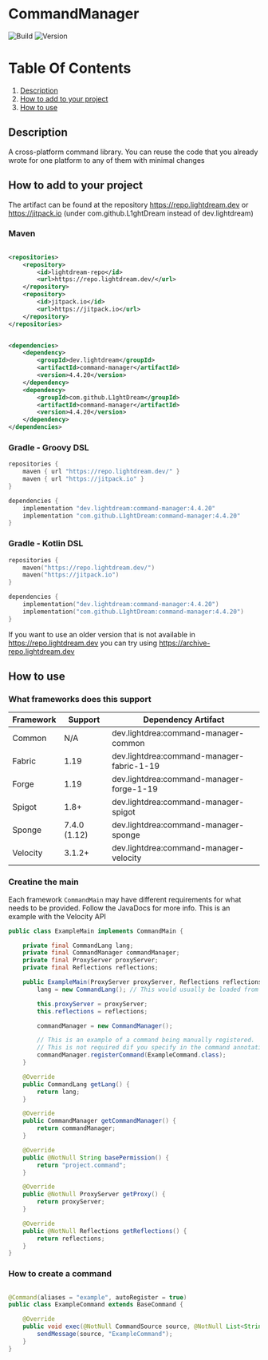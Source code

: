 # CommandManager

![Build](../../actions/workflows/build.yml/badge.svg)
![Version](https://img.shields.io/badge/Version-4.4.20-red.svg)

# Table Of Contents

1. [Description](#description)
2. [How to add to your project](#how-to-add-to-your-project)
3. [How to use](#how-to-use)

## Description

A cross-platform command library. You can reuse the code that you already wrote for one platform to any of them with
minimal changes

## How to add to your project

The artifact can be found at the repository https://repo.lightdream.dev or https://jitpack.io (under
com.github.L1ghtDream instead of dev.lightdream)

### Maven

```xml

<repositories>
    <repository>
        <id>lightdream-repo</id>
        <url>https://repo.lightdream.dev/</url>
    </repository>
    <repository>
        <id>jitpack.io</id>
        <url>https://jitpack.io</url>
    </repository>
</repositories>
```

```xml

<dependencies>
    <dependency>
        <groupId>dev.lightdream</groupId>
        <artifactId>command-manager</artifactId>
        <version>4.4.20</version>
    </dependency>
    <dependency>
        <groupId>com.github.L1ghtDream</groupId>
        <artifactId>command-manager</artifactId>
        <version>4.4.20</version>
    </dependency>
</dependencies>
```

### Gradle - Groovy DSL

```groovy
repositories {
    maven { url "https://repo.lightdream.dev/" }
    maven { url "https://jitpack.io" }
}

dependencies {
    implementation "dev.lightdream:command-manager:4.4.20"
    implementation "com.github.L1ghtDream:command-manager:4.4.20"
}
```

### Gradle - Kotlin DSL

```kotlin
repositories {
    maven("https://repo.lightdream.dev/")
    maven("https://jitpack.io")
}

dependencies {
    implementation("dev.lightdream:command-manager:4.4.20")
    implementation("com.github.L1ghtDream:command-manager:4.4.20")
}
```

If you want to use an older version that is not available in https://repo.lightdream.dev you can try
using https://archive-repo.lightdream.dev

## How to use

### What frameworks does this support

| Framework | Support      | Dependency Artifact                       | 
|-----------|--------------|-------------------------------------------|
| Common    | N/A          | dev.lightdrea:command-manager-common      |
| Fabric    | 1.19         | dev.lightdrea:command-manager-fabric-1-19 |
| Forge     | 1.19         | dev.lightdrea:command-manager-forge-1-19  |
| Spigot    | 1.8+         | dev.lightdrea:command-manager-spigot      |
| Sponge    | 7.4.0 (1.12) | dev.lightdrea:command-manager-sponge      |
| Velocity  | 3.1.2+       | dev.lightdrea:command-manager-velocity    |

### Creatine the main

Each framework `CommandMain` may have different requirements for what needs to be provided. Follow the JavaDocs for more
info.
This is an example with the Velocity API

```java
public class ExampleMain implements CommandMain {

    private final CommandLang lang;
    private final CommandManager commandManager;
    private final ProxyServer proxyServer;
    private final Reflections reflections;

    public ExampleMain(ProxyServer proxyServer, Reflections reflections) {
        lang = new CommandLang(); // This would usually be loaded from disk using a library like FileManager

        this.proxyServer = proxyServer;
        this.reflections = reflections;

        commandManager = new CommandManager();

        // This is an example of a command being manually registered.
        // This is not required dif you specify in the command annotation @Command(autoRegister = true)
        commandManager.registerCommand(ExampleCommand.class);
    }

    @Override
    public CommandLang getLang() {
        return lang;
    }

    @Override
    public CommandManager getCommandManager() {
        return commandManager;
    }

    @Override
    public @NotNull String basePermission() {
        return "project.command";
    }

    @Override
    public @NotNull ProxyServer getProxy() {
        return proxyServer;
    }

    @Override
    public @NotNull Reflections getReflections() {
        return reflections;
    }
}

```

### How to create a command

```java

@Command(aliases = "example", autoRegister = true)
public class ExampleCommand extends BaseCommand {

    @Override
    public void exec(@NotNull CommandSource source, @NotNull List<String> args) {
        sendMessage(source, "ExampleCommand");
    }
}

```
